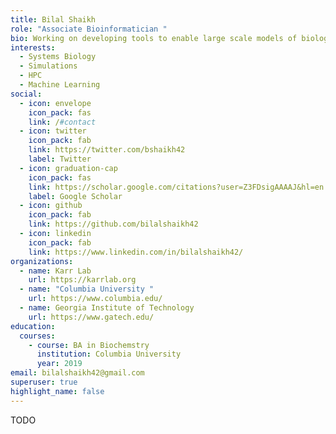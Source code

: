 ```yaml
---
title: Bilal Shaikh
role: "Associate Bioinformatician "
bio: Working on developing tools to enable large scale models of biology
interests:
  - Systems Biology
  - Simulations
  - HPC
  - Machine Learning
social:
  - icon: envelope
    icon_pack: fas
    link: /#contact
  - icon: twitter
    icon_pack: fab
    link: https://twitter.com/bshaikh42
    label: Twitter
  - icon: graduation-cap
    icon_pack: fas
    link: https://scholar.google.com/citations?user=Z3FDsigAAAAJ&hl=en
    label: Google Scholar
  - icon: github
    icon_pack: fab
    link: https://github.com/bilalshaikh42
  - icon: linkedin
    icon_pack: fab
    link: https://www.linkedin.com/in/bilalshaikh42/
organizations:
  - name: Karr Lab
    url: https://karrlab.org
  - name: "Columbia University "
    url: https://www.columbia.edu/
  - name: Georgia Institute of Technology
    url: https://www.gatech.edu/
education:
  courses:
    - course: BA in Biochemstry
      institution: Columbia University
      year: 2019
email: bilalshaikh42@gmail.com
superuser: true
highlight_name: false
---
```

TODO